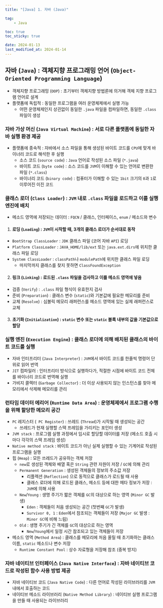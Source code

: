 ```yaml
---
title: "[Java] 1. 자바 (Java)"

tag:
    - Java

toc: true
toc_sticky: true

date: 2024-01-13
last_modified_at: 2024-01-14
---
```


## 자바 (```Java```) : 객체지향 프로그래밍 언어 (```Object-Oriented Programming Language```)

- 객체지향 프로그래밍 (```OOP```) : 초기부터 객체지향 방법론에 의거해 객체 지향 프로그램 언어로 설계
- 플랫폼에 독립적 : 동일한 프로그램을 여러 운영체제에서 실행 가능
  - 어떤 운영체제인지 상괸없이 동일한 ```.java``` 파일을 컴파일하면, 동일한 ```.class``` 파일이 생성

### 자바 가상 머신 (```Java Virtual Machine```) : 서로 다른 플랫폼에 동일한 자바 실행 환경 제공
- 플랫폼에 종속적 : 자바에서 소스 파일을 통해 생성된 바이트 코드를 ```CPU```에 맞게 바이너리 코드로 해석한 후 실행
  - 소스 코드 (```source code```) : ```Java``` 언어로 작성된 소스 파일 (```*.java```)
  - 바이트 코드 (```byte code```) : 소스 코드를 ```JVM```이 이해할 수 있는 언어로 변환한 파일 (```*.class```)
  - 바이너리 코드 (```binary code```) : 컴퓨터가 이해할 수 있는 ```1bit``` 크기의 ```0```과 ```1```로 이루어진 이진 코드

### 클래스 로더 (```Class Loader```) : ```JVM``` 내로 ```.class``` 파일을 로드하고 이를 실행 엔진에 배치
- 메소드 영역에 저장되는 데이터 : ```FQCN``` / 클래스, 인터페이스, ```enum``` / 메소드와 변수

1. #### 로딩 (```Loading```) : ```JVM```이 시작할 때, 3개의 클래스 로더가 순서대로 동작
  - ```BootStrap ClassLoader``` : ```JDK``` 클래스 파일 (코어 자바 ```API```) 로딩
  - ```Platform ClassLoader``` : ```JAVA_HOME/lib/ext``` 또는 ```java.ext.dirs```에 위치한 클래스 파일 로딩
  - ```System ClassLoader``` : ```classPath```나 ```modulePath```에 위치한 클래스 파일 로딩
    - 마지막까지 클래스를 찾지 못하면 ```ClassFoundException```

2. #### 링크 (```Linking```) : 로드된 ```.class``` 파일을 검사하고 이를 메소드 영역에 넣음
  - 검증 (```Verify```) : ```.class``` 파일 형식이 유효한지 검사
  - 준비 (```Preparation```) : 클래스 변수 (```static```)와 기본값에 필요한 메모리를 준비
  - 교체 (```Resolve```) : 심볼릭 메모리 래퍼런스를 메소드 영역에 있는 실제 래퍼런스로 교체

3. #### 초기화 (```Initialization```) : ```static``` 변수 또는 ```static``` 블록 내부의 값을 기본값으로 할당

### 실행 엔진 (```Execution Engine```) : 클래스 로더에 의해 배치된 클래스의 바이트 코드를 실행
- 자바 인터프리터 (```Java Interpreter```) : ```JVM```에서 바이트 코드를 한줄씩 명령어 단위로 읽어 번역
- ```JIT``` 컴파일러 : 인터프리터 방식으로 실행하다가, 적절한 시점에 바이트 코드 전체를 바이너리 코드로 번역해 실행
- 가비지 콜렉터 (```Garbage Collector```) : 더 이상 사용되지 않는 인스턴스를 찾아 메모리에서 삭제해 메모리를 관리

### 런타임 데이터 에리어 (```Runtime Data Area```) : 운영체제에서 프로그램 수행을 위해 할당한 메모리 공간
- ```PC``` 레지스터 (``` PC Register```) : 쓰레드 (```Thread```)가 시작될 때 생성되는 공간
  - 쓰레드가 현재 실행할 스택 프레임을 가리키는 포인터 생성
- ```JVM stack``` : 프로그램 실행 과정에서 임시로 할당할 데이터를 저장 (메소드 호출 시 마다 각각의 스택 프레임 생성)
- ```Native method stack``` : 바이트 코드가 아닌 실제 실행할 수 있는 기계어로 작성된 프로그램을 실행
- 힙 (```Heap```) : 모든 쓰레드가 공유하는 객체 저장
  - ```new```로 생성된 객체와 배열 혹은 ```String``` 관련 자원이 저장 / ```GC```에 의해 관리
  - ```Permanent Generation``` : 생성된 객체들의 정보의 주소값 저장
    - 리플렉션 (```Reflection```) 으로 동적으로 클래스가 로드될 때 사용
    - 클래스 로더에 의해 로드된 클래스, 메소드 등에 대한 메타 정보가 저장 : ```JVM```에 의해 사용
  - ```New```/```Young``` : 생명 주기가 짧은 객체를 ```GC```의 대상으로 하는 영역 (```Minor GC``` 발생)
    - ```Eden``` : 객체들이 처음 생성되는 공간 (첫번째 ```GC```가 발생)
    - ```Survivor 0, 1``` : ```Eden```에서 참조되는 객체들이 저장 (```Major GC``` 발생 : ```Minor GC```에 비해 느림)
  - ```Old``` : 생명 주기가 긴 객체를 ```GC```의 대상으로 하는 영역
    - ```New```/```Young```에서 일정 시간 참조되고 있는 객체들이 저장
- 메소드 영역 (```Method Area```) : 클래스를 메모리에 처음 올릴 때 초기화하는 클래스 이름, ```static``` 메소드나 변수 저장
  - ```Runtime Constant Pool``` : 상수 자료형을 저장해 참조 (중복 방지)

### 자바 네이티브 인터페이스 (```Java Native Interface```) : 자바 네이티브 코드로 작성된 함수 사용 방법 제공
- 자바 네이티브 코드 (```Java Native Code```) : 다른 언어로 작성된 라이브러리를 ```JVM``` 내에서 호출하는 코드
- 네이티브 메소드 라이브러리 (```Native Method Library```) : 네이티브 실행 프로그램을 만들 때 사용되는 라이브러리
